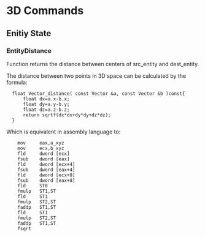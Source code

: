 # 3D Commands

## Enitiy State

### EntityDistance

Function returns the distance between centers of src_entity and dest_entity. 

The distance between two points in 3D space can be calculated by the formula:

      float Vector_distance( const Vector &a, const Vector &b )const{
          float dx=a.x-b.x;
          float dy=a.y-b.y;
          float dz=a.z-b.z;
          return sqrtf(dx*dx+dy*dy+dz*dz);
      }

Which is equivalent in assembly language to:

        mov     eax,a_xyz
        mov     ecx,b_xyz
        fld     dword [ecx]
        fsub    dword [eax]
        fld     dword [ecx+4]
        fsub    dword [eax+4]
        fld     dword [ecx+8]
        fsub    dword [eax+8]
        fld     ST0
        fmulp   ST1,ST
        fld     ST1
        fmulp   ST2,ST
        faddp   ST1,ST
        fld     ST1
        fmulp   ST2,ST
        faddp   ST1,ST
        fsqrt

